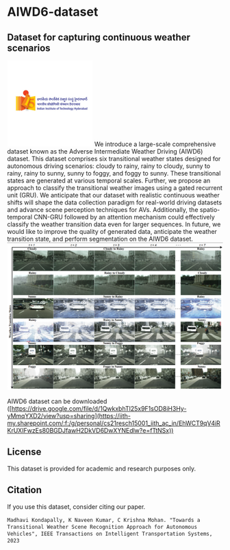 # AIWD6-dataset
## Dataset for capturing continuous weather scenarios
 
<img src="iith1.jpg" width="200">
We introduce a large-scale comprehensive dataset known as the Adverse Intermediate Weather Driving (AIWD6) dataset. This dataset comprises six transitional weather states designed for autonomous driving scenarios: cloudy to rainy, rainy to cloudy, sunny to rainy, rainy to sunny, sunny to foggy, and foggy to sunny. These transitional states are generated at various temporal scales. Further, we propose an approach to classify the transitional weather images using a gated recurrent unit (GRU). We anticipate that our dataset with realistic continuous weather shifts will shape the data collection paradigm for real-world driving datasets and advance scene perception techniques for AVs. Additionally, the spatio-temporal CNN-GRU followed by an attention mechanism could effectively classify the weather transition data even for larger sequences. In future, we would like to improve the quality of generated data, anticipate the weather transition state, and perform segmentation on the AIWD6 dataset.


<img src="transitions.png" width="800">

AIWD6 dataset can be downloaded ([https://drive.google.com/file/d/1QwkxbhTl25x9F1sOD8iH3Hy-yMmqYXD2/view?usp=sharing](https://iith-my.sharepoint.com/:f:/g/personal/cs21resch15001_iith_ac_in/EhWCT9qV4iRKrUXIFwzEs80BGDJfawH2DkVD6DwXYNEdlw?e=fTtNSx))

<h2> License </h2>

This dataset is provided for academic and research purposes only.

<h2> Citation</h2>

If you use this dataset, consider citing our paper.

```
Madhavi Kondapally, K Naveen Kumar, C Krishna Mohan. "Towards a Transitional Weather Scene Recognition Approach for Autonomous Vehicles", IEEE Transactions on Intelligent Transportation Systems, 2023




